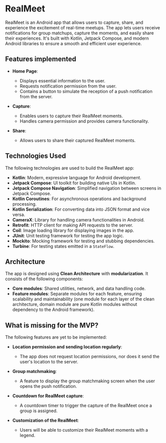 # RealMeet

RealMeet is an Android app that allows users to capture, share, and experience the excitement of real-time meetups. The app lets users receive notifications for group matchups, capture the moments, and easily share their experiences. It's built with Kotlin, Jetpack Compose, and modern Android libraries to ensure a smooth and efficient user experience.

## Features implemented

- **Home Page**: 
  - Displays essential information to the user.
  - Requests notification permission from the user.
  - Contains a button to simulate the reception of a push notification from the server.

- **Capture**: 
  - Enables users to capture their RealMeet moments.
  - Handles camera permission and provides camera functionality.

- **Share**: 
  - Allows users to share their captured RealMeet moments.

## Technologies Used

The following technologies are used to build the RealMeet app:

- **Kotlin**: Modern, expressive language for Android development.
- **Jetpack Compose**: UI toolkit for building native UIs in Kotlin.
- **Jetpack Compose Navigation**: Simplified navigation between screens in Jetpack Compose.
- **Kotlin Coroutines**: For asynchronous operations and background processing.
- **Kotlin Serialization**: For converting data into JSON format and vice versa.
- **CameraX**: Library for handling camera functionalities in Android.
- **Retrofit**: HTTP client for making API requests to the server.
- **Coil**: Image loading library for displaying images in the app.
- **JUnit**: Unit testing framework for testing the app logic.
- **Mockito**: Mocking framework for testing and stubbing dependencies.
- **Turbine**: For testing states emitted in a `StateFlow`.

## Architecture

The app is designed using **Clean Architecture** with **modularization**. It consists of the following components:

- **Core modules**: Shared utilities, network, and data handling code.
- **Feature modules**: Separate modules for each feature, ensuring scalability and maintainability (one module for each layer of the clean architecture, domain module are pure Kotlin modules without dependency to the Android framework).

## What is missing for the MVP?

The following features are yet to be implemented:

- **Location permission and sending location regularly**: 
  - The app does not request location permissions, nor does it send the user's location to the server.
  
- **Group matchmaking**: 
  - A feature to display the group matchmaking screen when the user opens the push notification.

- **Countdown for RealMeet capture**: 
  - A countdown timer to trigger the capture of the RealMeet once a group is assigned.

- **Customization of the RealMeet**: 
  - Users will be able to customize their RealMeet moments with a legend.
